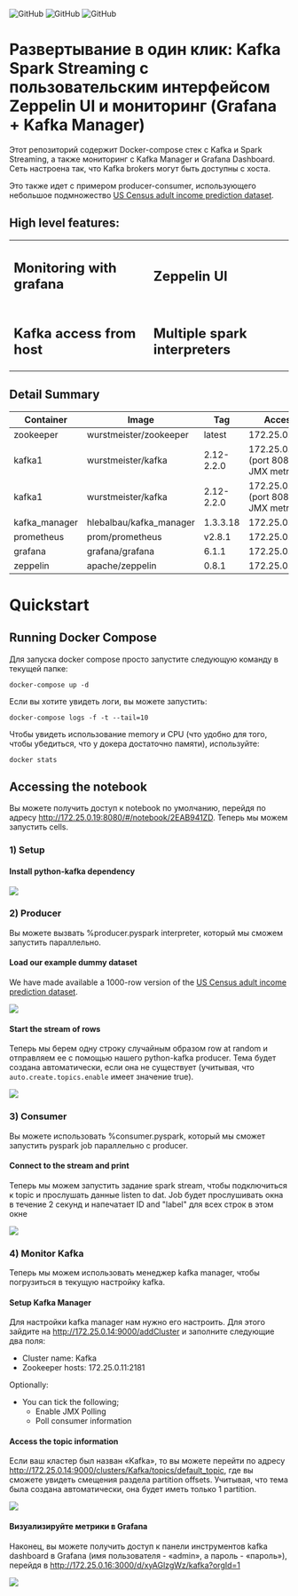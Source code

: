 ![GitHub](https://img.shields.io/badge/Release-PROD-green.svg)
![GitHub](https://img.shields.io/badge/Version-0.0.1-lightgrey.svg)
![GitHub](https://img.shields.io/badge/License-MIT-blue.svg)

# Развертывание в один клик: Kafka Spark Streaming с пользовательским интерфейсом Zeppelin UI и мониторинг (Grafana + Kafka Manager)

Этот репозиторий содержит Docker-compose стек с Kafka и Spark Streaming, а также мониторинг с Kafka Manager и Grafana Dashboard. Сеть настроена так, что Kafka brokers  могут быть доступны с хоста.

Это также идет с примером producer-consumer, использующего небольшое подмножество [US Census adult income prediction dataset](https://www.kaggle.com/johnolafenwa/us-census-data).

## High level features:

<table>
<tr>
<td style="width: 50%">
<h2>Monitoring with grafana</h2>
<img src="images/grafanakafka.jpg" alt="">
</td>
<td>
<h2>Zeppelin UI</h2>
<img src="images/zeppelin-2.jpg" alt="">
</td>
</tr>
<td style="width: 50%">
<h2>Kafka access from host</h2>
<img src="images/console.jpg" alt="">
</td>
<td style="width: 50%">
<h2>Multiple spark interpreters</h2>
<img src="images/sparkui.jpg" alt="">
</td>
</table>

## Detail Summary

| Container | Image | Tag | Accessible | 
|-|-|-|-|
| zookeeper | wurstmeister/zookeeper | latest | 172.25.0.11:2181 |
| kafka1 | wurstmeister/kafka | 2.12-2.2.0 | 172.25.0.12:9092 (port 8080 for JMX metrics) |
| kafka1 | wurstmeister/kafka | 2.12-2.2.0 | 172.25.0.13:9092 (port 8080 for JMX metrics) |
| kafka_manager | hlebalbau/kafka_manager | 1.3.3.18 | 172.25.0.14:9000 |
| prometheus | prom/prometheus | v2.8.1 | 172.25.0.15:9090 |
| grafana | grafana/grafana | 6.1.1 | 172.25.0.16:3000 |
| zeppelin | apache/zeppelin | 0.8.1 | 172.25.0.19:8080 |

# Quickstart

## Running Docker Compose

Для запуска docker compose просто запустите следующую команду в текущей папке:

```
docker-compose up -d
```

Если вы хотите увидеть логи, вы можете запустить:

```
docker-compose logs -f -t --tail=10
```

Чтобы увидеть использование memory и CPU  (что удобно для того, чтобы убедиться, что у докера достаточно памяти), используйте:

```
docker stats
```

## Accessing the notebook

Вы можете получить доступ к notebook по умолчанию, перейдя по адресу http://172.25.0.19:8080/#/notebook/2EAB941ZD. 
Теперь мы можем запустить cells.

### 1) Setup

#### Install python-kafka dependency

![](images/zeppelin-1.jpg)

### 2) Producer

Вы можете вызвать %producer.pyspark interpreter, который мы сможем запустить параллельно.

#### Load our example dummy dataset

We have made available a 1000-row version of the [US Census adult income prediction dataset](https://www.kaggle.com/johnolafenwa/us-census-data).

![](images/zeppelin-2.jpg)

#### Start the stream of rows

Теперь мы берем одну строку случайным образом row at random и отправляем ее с помощью нашего python-kafka producer. Тема будет создана автоматически, если она не существует (учитывая, что `auto.create.topics.enable` имеет значение true).

![](images/zeppelin-3.jpg)

### 3) Consumer

Вы можете использовать %consumer.pyspark, который мы сможет запустить pyspark job параллельно с producer.

#### Connect to the stream and print

Теперь мы можем запустить задание spark stream, чтобы подключиться к  topic и прослушать данные listen to dat. Job будет прослушивать окна в течение 2 секунд и напечатает ID and "label" для всех строк в этом окне

![](images/zeppelin-4.jpg)

### 4) Monitor Kafka

Теперь мы можем использовать менеджер kafka manager, чтобы погрузиться в текущую настройку kafka.

#### Setup Kafka Manager

Для настройки kafka manager нам нужно его настроить. Для этого зайдите на http://172.25.0.14:9000/addCluster и заполните следующие два поля:

* Cluster name: Kafka
* Zookeeper hosts: 172.25.0.11:2181

Optionally:
* You can tick the following;
    * Enable JMX Polling
    * Poll consumer information

#### Access the topic information

Если ваш кластер был назван «Kafka», то вы можете перейти по адресу http://172.25.0.14:9000/clusters/Kafka/topics/default_topic, где вы сможете увидеть смещения раздела partition offsets. Учитывая, что тема была создана автоматически, она будет иметь только 1 partition.

![](images/zeppelin-4.jpg)

#### Визуализируйте метрики в Grafana

Наконец, вы можете получить доступ к панели инструментов kafka dashboard в Grafana (имя пользователя - «admin», а пароль - «пароль»), перейдя в http://172.25.0.16:3000/d/xyAGlzgWz/kafka?orgId=1

![](images/grafanakafka.jpg)




